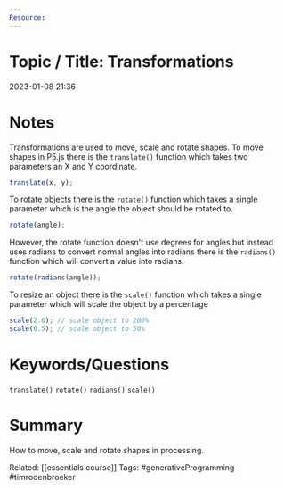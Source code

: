 ```yaml
---
Resource:
---
```

# Topic / Title: Transformations

2023-01-08
21:36


# Notes
Transformations are used to move, scale and rotate shapes.
To move shapes in P5.js there is the `translate()` function which takes two parameters an X and Y coordinate.
```javascript
translate(x, y);
```

To rotate objects there is the `rotate()` function which takes a single parameter which is the angle the object should be rotated to.
```javascript
rotate(angle);
```

However, the rotate function doesn't use degrees for angles but instead uses radians to convert normal angles into radians there is the `radians()` function which will convert a value into radians.
```javascript
rotate(radians(angle));
```

To resize an object there is the `scale()` function which takes a single parameter which will scale the object by a percentage
```javascript
scale(2.0); // scale object to 200%
scale(0.5); // scale object to 50%
```

# Keywords/Questions
`translate()`
`rotate()`
`radians()`
`scale()`
# Summary
How to move, scale and rotate shapes in processing.

Related: [[essentials course]]
Tags: #generativeProgramming #timrodenbroeker 